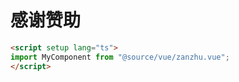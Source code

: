 # 感谢赞助
<zanzhu />

```markdown
<script setup lang="ts">
import MyComponent from "@source/vue/zanzhu.vue";
</script>
```
